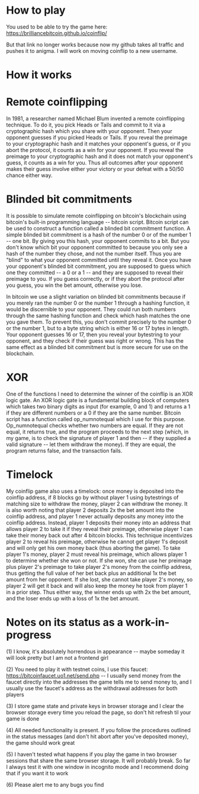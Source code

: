 # How to play

You used to be able to try the game here: https://brilliancebitcoin.github.io/coinflip/

But that link no longer works because now my github takes all traffic and pushes it to anigma. I will work on moving coinflip to a new username.

# How it works

# Remote coinflipping

In 1981, a researcher named Michael Blum invented a remote coinflipping technique. To do it, you pick Heads or Tails and commit to it via a cryptographic hash which you share with your opponent. Then your opponent guesses if you picked Heads or Tails. If you reveal the preimage to your cryptographic hash and it matches your opponent's guess, or if you abort the protocol, it counts as a win for your opponent. If you reveal the preimage to your cryptographic hash and it does not match your opponent's guess, it counts as a win for you. Thus all outcomes after your opponent makes their guess involve either your victory or your defeat with a 50/50 chance either way.

# Blinded bit commitments

It is possible to simulate remote coinflipping on bitcoin's blockchain using bitcoin's built-in programming language -- bitcoin script. Bitcoin script can be used to construct a function called a blinded bit commitment function. A simple blinded bit commitment is a hash of the number 0 or of the number 1 -- one bit. By giving you this hash, your opponent commits to a bit. But you don't know which bit your opponent committed to because you only see a hash of the number they chose, and not the number itself. Thus you are "blind" to what your opponent committed until they reveal it. Once you have your opponent's blinded bit commitment, you are supposed to guess which one they committed -- a 0 or a 1 -- and they are supposed to reveal their preimage to you. If you guess correctly, or if they abort the protocol after you guess, you win the bet amount, otherwise you lose.

In bitcoin we use a slight variation on blinded bit commitments because if you merely ran the number 0 or the number 1 through a hashing function, it would be discernible to your opponent. They could run both numbers through the same hashing function and check which hash matches the one you gave them. To prevent this, you don't commit precisely to the number 0 or the number 1, but to a byte string which is either 16 or 17 bytes in length. Your opponent guesses 16 or 17, then you reveal your bytestring to your opponent, and they check if their guess was right or wrong. This has the same effect as a blinded bit commitment but is more secure for use on the blockchain.

# XOR

One of the functions I need to determine the winner of the coinflip is an XOR logic gate. An XOR logic gate is a fundamental building block of computers which takes two binary digits as input (for example, 0 and 1) and returns a 1 if they are different numbers or a 0 if they are the same number. Bitcoin script has a function called op_numnotequal which I use for this purpose. Op_numnotequal checks whether two numbers are equal. If they are not equal, it returns true, and the program proceeds to the next step (which, in my game, is to check the signature of player 1 and then -- if they supplied a valid signature -- let them withdraw the money). If they are equal, the program returns false, and the transaction fails.

# Timelock

My coinflip game also uses a timelock: once money is deposited into the coinflip address, if 8 blocks go by without player 1 using bytestrings of matching size to withdraw the money, player 2 can withdraw the money. It is also worth noting that player 2 deposits 2x the bet amount into the coinflip address, and player 1 never actually deposits any money into the coinflip address. Instead, player 1 deposits their money into an address that allows player 2 to take it if they reveal their preimage, otherwise player 1 can take their money back out after 4 bitcoin blocks. This technique incentivizes player 2 to reveal his preimage, otherwise he cannot get player 1's deposit and will only get his own money back (thus aborting the game). To take player 1's money, player 2 must reveal his preimage, which allows player 1 to determine whether she won or not. If she won, she can use her preimage plus player 2's preimage to take player 2's money from the coinflip address, thus getting the full value of her bet back plus an additional 1x the bet amount from her opponent. If she lost, she cannot take player 2's money, so player 2 will get it back and will also keep the money he took from player 1 in a prior step. Thus either way, the winner ends up with 2x the bet amount, and the loser ends up with a loss of 1x the bet amount.

# Notes on its status as a work-in-progress

(1) I know, it's absolutely horrendous in appearance -- maybe someday it will look pretty but I am not a frontend girl

(2) You need to play it with testnet coins, I use this faucet: https://bitcoinfaucet.uo1.net/send.php -- I usually send money from the faucet directly into the addresses the game tells me to send money to, and I usually use the faucet's address as the withdrawal addresses for both players

(3) I store game state and private keys in browser storage and I clear the browser storage every time you reload the page, so don't hit refresh til your game is done

(4) All needed functionality is present. If you follow the procedures outlined in the status messages (and don't hit abort after you've deposited money), the game should work great

(5) I haven't tested what happens if you play the game in two browser sessions that share the same browser storage. It will probably break. So far I always test it with one window in incognito mode and I recommend doing that if you want it to work

(6) Please alert me to any bugs you find
